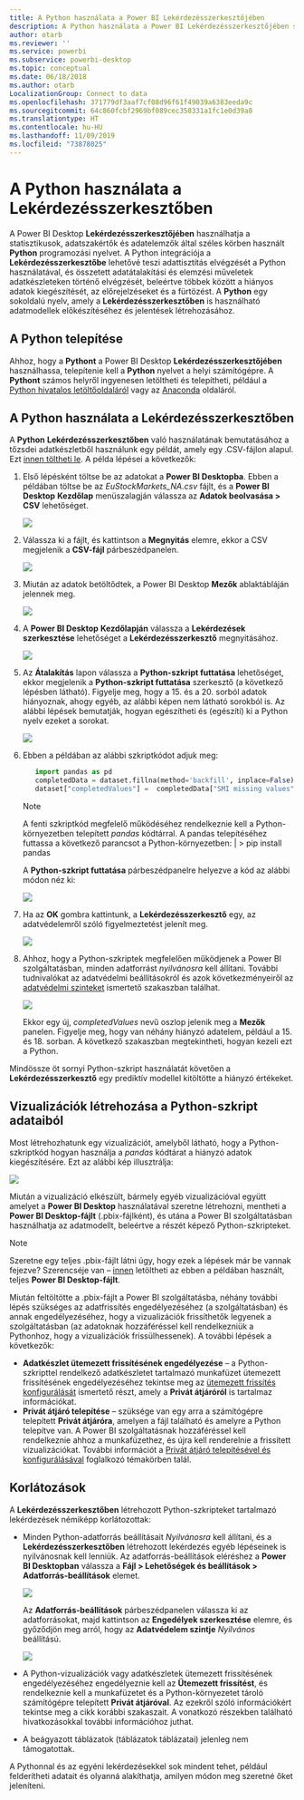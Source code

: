 ```yaml
---
title: A Python használata a Power BI Lekérdezésszerkesztőjében
description: A Python használata a Power BI Lekérdezésszerkesztőjében speciális elemzésekhez
author: otarb
ms.reviewer: ''
ms.service: powerbi
ms.subservice: powerbi-desktop
ms.topic: conceptual
ms.date: 06/18/2018
ms.author: otarb
LocalizationGroup: Connect to data
ms.openlocfilehash: 371779df3aaf7cf08d96f61f49039a6383eeda9c
ms.sourcegitcommit: 64c860fcbf2969bf089cec358331a1fc1e0d39a8
ms.translationtype: HT
ms.contentlocale: hu-HU
ms.lasthandoff: 11/09/2019
ms.locfileid: "73878025"
---
```

# <a name="using-python-in-query-editor"></a>A Python használata a Lekérdezésszerkesztőben
A Power BI Desktop **Lekérdezésszerkesztőjében** használhatja a statisztikusok, adatszakértők és adatelemzők által széles körben használt **Python** programozási nyelvet. A Python integrációja a **Lekérdezésszerkesztőbe** lehetővé teszi adattisztítás elvégzését a Python használatával, és összetett adatátalakítási és elemzési műveletek adatkészleteken történő elvégzését, beleértve többek között a hiányos adatok kiegészítését, az előrejelzéseket és a fürtözést. A **Python** egy sokoldalú nyelv, amely a **Lekérdezésszerkesztőben** is használható adatmodellek előkészítéséhez és jelentések létrehozásához.

## <a name="installing-python"></a>A Python telepítése
Ahhoz, hogy a **Pythont** a Power BI Desktop **Lekérdezésszerkesztőjében** használhassa, telepítenie kell a **Python** nyelvet a helyi számítógépre. A **Pythont** számos helyről ingyenesen letöltheti és telepítheti, például a [Python hivatalos letöltőoldaláról](https://www.python.org/) vagy az [Anaconda](https://anaconda.org/anaconda/python/) oldaláról.

## <a name="using-python-in-query-editor"></a>A Python használata a Lekérdezésszerkesztőben
A **Python** **Lekérdezésszerkesztőben** való használatának bemutatásához a tőzsdei adatkészletből használunk egy példát, amely egy .CSV-fájlon alapul. Ezt [innen töltheti le](https://download.microsoft.com/download/F/8/A/F8AA9DC9-8545-4AAE-9305-27AD1D01DC03/EuStockMarkets_NA.csv). A példa lépései a következők:

1. Első lépésként töltse be az adatokat a **Power BI Desktopba**. Ebben a példában töltse be az *EuStockMarkets_NA.csv* fájlt, és a **Power BI Desktop** **Kezdőlap** menüszalagján válassza az **Adatok beolvasása > CSV** lehetőséget.
   
   ![](media/desktop-python-in-query-editor/python-in-query-editor-1.png)
2. Válassza ki a fájlt, és kattintson a **Megnyitás** elemre, ekkor a CSV megjelenik a **CSV-fájl** párbeszédpanelen.
   
   ![](media/desktop-python-in-query-editor/python-in-query-editor-2.png)
3. Miután az adatok betöltődtek, a Power BI Desktop **Mezők** ablaktábláján jelennek meg.
   
   ![](media/desktop-python-in-query-editor/python-in-query-editor-3.png)
4. A **Power BI Desktop** **Kezdőlapján** válassza a **Lekérdezések szerkesztése** lehetőséget a **Lekérdezésszerkesztő** megnyitásához.
   
   ![](media/desktop-python-in-query-editor/python-in-query-editor-4.png)
5. Az **Átalakítás** lapon válassza a **Python-szkript futtatása** lehetőséget, ekkor megjelenik a **Python-szkript futtatása** szerkesztő (a következő lépésben látható). Figyelje meg, hogy a 15. és a 20. sorból adatok hiányoznak, ahogy egyéb, az alábbi képen nem látható sorokból is. Az alábbi lépések bemutatják, hogyan egészítheti és (egészíti) ki a Python nyelv ezeket a sorokat.
   
   ![](media/desktop-python-in-query-editor/python-in-query-editor-5.png)
6. Ebben a példában az alábbi szkriptkódot adjuk meg:
   
    ```python
       import pandas as pd
       completedData = dataset.fillna(method='backfill', inplace=False)
       dataset["completedValues"] =  completedData["SMI missing values"]
   ```

   > [!NOTE]
   > A fenti szkriptkód megfelelő működéséhez rendelkeznie kell a Python-környezetben telepített *pandas* kódtárral. A pandas telepítéséhez futtassa a következő parancsot a Python-környezetben: |      > pip install pandas
   > 
   > 
   
   A **Python-szkript futtatása** párbeszédpanelre helyezve a kód az alábbi módon néz ki:
   
   ![](media/desktop-python-in-query-editor/python-in-query-editor-5b.png)
7. Ha az **OK** gombra kattintunk, a **Lekérdezésszerkesztő** egy, az adatvédelemről szóló figyelmeztetést jelenít meg.
   
   ![](media/desktop-python-in-query-editor/python-in-query-editor-6.png)
8. Ahhoz, hogy a Python-szkriptek megfelelően működjenek a Power BI szolgáltatásban, minden adatforrást *nyilvánosra* kell állítani. További tudnivalókat az adatvédelmi beállításokról és azok következményeiről az [adatvédelmi szinteket](desktop-privacy-levels.md) ismertető szakaszban találhat.
   
   ![](media/desktop-python-in-query-editor/python-in-query-editor-7.png)
   
   Ekkor egy új, *completedValues* nevű oszlop jelenik meg a **Mezők** panelen. Figyelje meg, hogy van néhány hiányzó adatelem, például a 15. és 18. sorban. A következő szakaszban megtekintheti, hogyan kezeli ezt a Python.
   

Mindössze öt sornyi Python-szkript használatát követően a **Lekérdezésszerkesztő** egy prediktív modellel kitöltötte a hiányzó értékeket.

## <a name="creating-visuals-from-python-script-data"></a>Vizualizációk létrehozása a Python-szkript adataiból
Most létrehozhatunk egy vizualizációt, amelyből látható, hogy a Python-szkriptkód hogyan használja a *pandas* kódtárat a hiányzó adatok kiegészítésére. Ezt az alábbi kép illusztrálja:

![](media/desktop-python-in-query-editor/python-in-query-editor-8.png)

Miután a vizualizáció elkészült, bármely egyéb vizualizációval együtt amelyet a **Power BI Desktop** használatával szeretne létrehozni, mentheti a **Power BI Desktop-fájlt** (.pbix-fájlként), és utána a Power BI szolgáltatásban használhatja az adatmodellt, beleértve a részét képező Python-szkripteket.

> [!NOTE]
> Szeretne egy teljes .pbix-fájlt látni úgy, hogy ezek a lépések már be vannak fejezve? Szerencséje van – [innen](https://download.microsoft.com/download/A/B/C/ABCF5589-B88F-49D4-ADEB-4A623589FC09/Complete%20Values%20with%20Python%20in%20PQ.pbix) letöltheti az ebben a példában használt, teljes **Power BI Desktop-fájlt**.

Miután feltöltötte a .pbix-fájlt a Power BI szolgáltatásba, néhány további lépés szükséges az adatfrissítés engedélyezéséhez (a szolgáltatásban) és annak engedélyezéséhez, hogy a vizualizációk frissíthetők legyenek a szolgáltatásban (az adatoknak hozzáféréssel kell rendelkezniük a Pythonhoz, hogy a vizualizációk frissülhessenek). A további lépések a következők:

* **Adatkészlet ütemezett frissítésének engedélyezése** – a Python-szkripttel rendelkező adatkészletet tartalmazó munkafüzet ütemezett frissítésének engedélyezéséhez tekintse meg az [ütemezett frissítés konfigurálását](refresh-scheduled-refresh.md) ismertető részt, amely a **Privát átjáróról** is tartalmaz információkat.
* **Privát átjáró telepítése** – szüksége van egy arra a számítógépre telepített **Privát átjáróra**, amelyen a fájl található és amelyre a Python telepítve van. A Power BI szolgáltatásnak hozzáféréssel kell rendelkeznie ahhoz a munkafüzethez, és újra kell renderelnie a frissített vizualizációkat. További információt a [Privát átjáró telepítésével és konfigurálásával](personal-gateway.md) foglalkozó témakörben talál.

## <a name="limitations"></a>Korlátozások
A **Lekérdezésszerkesztőben** létrehozott Python-szkripteket tartalmazó lekérdezések némiképp korlátozottak:

* Minden Python-adatforrás beállításait *Nyilvánosra* kell állítani, és a **Lekérdezésszerkesztőben** létrehozott lekérdezés egyéb lépéseinek is nyilvánosnak kell lenniük. Az adatforrás-beállítások eléréshez a **Power BI Desktopban** válassza a **Fájl > Lehetőségek és beállítások > Adatforrás-beállítások** elemet.
  
  ![](media/desktop-python-in-query-editor/python-in-query-editor-9.png)
  
  Az **Adatforrás-beállítások** párbeszédpanelen válassza ki az adatforrásokat, majd kattintson az **Engedélyek szerkesztése** elemre, és győződjön meg arról, hogy az **Adatvédelem szintje** *Nyilvános* beállítású.
  
  ![](media/desktop-python-in-query-editor/python-in-query-editor-10.png)    
* A Python-vizualizációk vagy adatkészletek ütemezett frissítésének engedélyezéséhez engedélyeznie kell az **Ütemezett frissítést**, és rendelkeznie kell a munkafüzetet és a Python-környezetet tároló számítógépre telepített **Privát átjáróval**. Az ezekről szóló információkért tekintse meg a cikk korábbi szakaszait. A vonatkozó részekben található hivatkozásokkal további információhoz juthat.
* A beágyazott táblázatok (táblázatok táblázatai) jelenleg nem támogatottak. 

A Pythonnal és az egyéni lekérdezésekkel sok mindent tehet, például felderítheti adatait és olyanná alakíthatja, amilyen módon meg szeretné őket jeleníteni.

